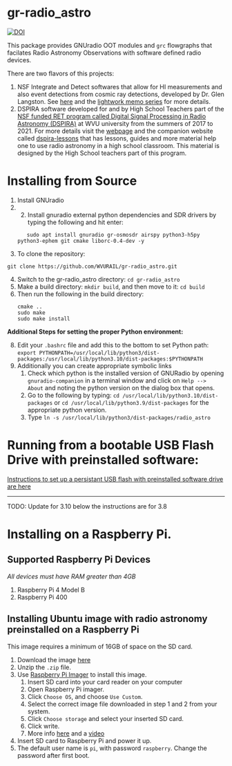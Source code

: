 # gr-radio_astro

[![DOI](https://zenodo.org/badge/DOI/10.5281/zenodo.14583457.svg)](https://doi.org/10.5281/zenodo.14583457)


This package provides GNUradio OOT modules and `grc` flowgraphs that facilates Radio Astronomy Observations with software defined radio devices.

There are two flavors of this projects:

1. NSF Integrate and Detect softwares that allow for HI measurements and also event detections from cosmic ray detections, developed by Dr. Glen Langston. See [here](https://github.com/WVURAIL/gr-radio_astro/wiki/Nsf-gr-radio_astro) and the [lightwork memo series](https://wvurail.org/lightwork/) for more details. 
2. DSPIRA software developed for and by High School Teachers part of the [NSF funded RET program called Digital Signal Processing in Radio Astronomy (DSPIRA)](https://www.nsf.gov/awardsearch/showAward?AWD_ID=1611114) at WVU university from the summers of 2017 to 2021. For more details visit the [webpage](https://wvurail.org/dspira-lessons/about/) and the companion website called [dspira-lessons](https://wvurail.org/dspira-lessons/) that has lessons, guides and more material help one to use radio astronomy in a high school classroom. This material is designed by the High School teachers part of this program. 

# Installing from Source

1. Install GNUradio
2. 2. Install gnuradio external python dependencies and SDR drivers by typing the following and hit enter:
   ```
      sudo apt install gnuradio gr-osmosdr airspy python3-h5py python3-ephem git cmake liborc-0.4-dev -y
   ```
3. To clone the repository:
```
git clone https://github.com/WVURAIL/gr-radio_astro.git
```
4. Switch to the gr-radio_astro directory: `cd gr-radio_astro`
5. Make a build directory: `mkdir build`, and then move to it: `cd build`  
6. Then run the following in the build directory:
      ```
      cmake ..
      sudo make
      sudo make install
      ```
**Additional Steps for setting the proper Python environment:**
   
8. Edit your `.bashrc` file and add this to the bottom to set Python path: `export PYTHONPATH=/usr/local/lib/python3/dist-packages:/usr/local/lib/python3.10/dist-packages:$PYTHONPATH`
9. Additionally you can create appropriate symbolic links
   1.  Check which python is the installed version of GNURadio by opening  `gnuradio-companion` in a terminal window and click on `Help --> About` and noting the python version on the dialog box that opens.  
   2.  Go to the following by typing: `cd /usr/local/lib/python3.10/dist-packages` or `cd /usr/local/lib/python3.9/dist-packages` for the appropriate python version. 
   3.  Type `ln -s /usr/local/lib/python3/dist-packages/radio_astro`   


# Running from a bootable USB Flash Drive with preinstalled software:

[Instructions to set up a persistant USB flash with preinstalled software drive are here](https://wvurail.org//dspira-lessons/Install_Ubuntu_spectrometer_onFlashdrive)

---- 
TODO: Update for 3.10 below the instructions are for 3.8

# Installing on a Raspberry Pi. 

## Supported Raspberry Pi Devices

*All devices must have RAM greater than 4GB*
1. Raspberry Pi 4 Model B
2. Raspberry Pi 400


## Installing Ubuntu image with radio astronomy preinstalled  on a Raspberry Pi
This image requires a minimum of 16GB of space on the SD card. 
1. Download the image [here](https://drive.google.com/file/d/1KzfgMEwgwTTZUaCeNR5kRgLj9MfMKyAh/view?usp=sharing)
2. Unzip the `.zip` file.
3. Use [Raspberry Pi Imager](https://www.raspberrypi.org/software/) to install this image. 
   1. Insert SD card into your card reader on your computer
   2. Open Raspberry Pi imager.
   3. Click `Choose OS`, and choose `Use Custom`. 
   4. Select the correct image file downloaded in step 1 and 2 from your system.
   5. Click `Choose storage` and select your inserted SD card.
   6. Click write. 
   7. More info [here](https://www.raspberrypi.org/documentation/installation/installing-images/) and a [video](https://www.youtube.com/watch?v=ntaXWS8Lk34) 
4. Insert SD card to Raspberry Pi and power it up.
5. The default user name is `pi`, with password `raspberry`. Change the password after first boot. 
